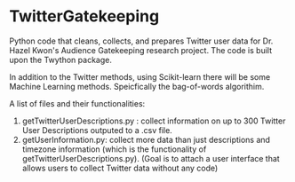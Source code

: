 # TwitterGatekeeping
Python code that cleans, collects, and prepares Twitter user data for Dr. Hazel Kwon's Audience Gatekeeping research project. 
The code is built upon the Twython package. 

In addition to the Twitter methods, using Scikit-learn there will be some Machine Learning methods.  Speicfically the 
bag-of-words algorithim. 

A list of files and their functionalities:

1. getTwitterUserDescriptions.py : collect information on up to 300 Twitter User Descriptions outputed to a .csv file.
2. getUserInformation.py: collect more data than just descriptions and timezone information (which is the functionality of                             getTwitterUserDescriptions.py). 
                          (Goal is to attach a user interface that allows users to collect Twitter data without any code)

